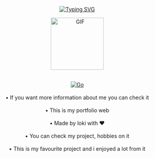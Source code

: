 <p align="middle">
    <a href="https://github.com/lokixjs">
        <img
        src="https://readme-typing-svg.herokuapp.com?size=30&width=800&lines=This+is+my+portfolio+web"
            alt="Typing SVG"
        />
    </a>
</p>
<div align="center">
  <p align="center">
<img src="https://www.gifcen.com/wp-content/uploads/2022/06/anime-girl-gif-7.gif" alt="GIF" width="140" height="138"/>
</p>

<br>
<div align="center">
<a href='https://lokixjs.github.io/Portfolio/' target="_blank"><img alt='Go' src='https://img.shields.io/badge/Go-100000?style=for-the-badge&logo= live demo&logoColor=white&labelColor=red&color=red'/></a>

<br>
<br>
• If you want more information about me you can check it 
<br>
<br>• This is my portfolio web
<br>
<br>• Made by loki with ❤️
<br>
<br>
• You can check my project, hobbies on it
<br>
<br>
• This is my favourite project and i enjoyed a lot from it 
